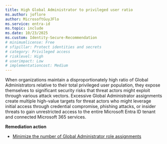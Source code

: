 ```yaml
---
title: High Global Administrator to privileged user ratio
ms.author: joflore
author: MicrosoftGuyJFlo
ms.service: entra-id
ms.topic: include
ms.date: 10/23/2025
ms.custom: Identity-Secure-Recommendation
# minimumlicense: Free
# sfipillar: Protect identities and secrets
# category: Privileged access
# risklevel: High
# userimpact: Low
# implementationcost: Medium
---
```

When organizations maintain a disproportionately high ratio of Global Administrators relative to their total privileged user population, they expose themselves to significant security risks that threat actors might exploit through various attack vectors. Excessive Global Administrator assignments create multiple high-value targets for threat actors who might leverage initial access through credential compromise, phishing attacks, or insider threats to gain unrestricted access to the entire Microsoft Entra ID tenant and connected Microsoft 365 services. 

**Remediation action**

- [Minimize the number of Global Administrator role assignments](/entra/identity/role-based-access-control/best-practices#5-limit-the-number-of-global-administrators-to-less-than-5)
